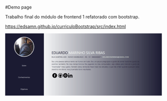 <p>#Demo page</p>

<p>Trabalho final do módulo de frontend 1 refatorado com bootstrap.</p>

<a target="_blank">https://edsamn.github.io/curriculoBootstrap/src/index.html</a>

<img src="./src/img/animacao.gif">
